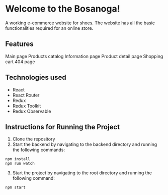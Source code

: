 # Welcome to the Bosanoga!
A working e-commerce website for shoes. The website has all the basic functionalities required for an online store.

## Features
Main page
Products catalog
Information page
Product detail page
Shopping cart
404 page

## Technologies used

- React
- React Router
- Redux
- Redux Toolkit
- Redux Observable

## Instructions for Running the Project
1)  Clone the repository
2)  Start the backend by navigating to the backend directory and running the following commands:

```
npm install
npm run watch
```
3) Start the project by navigating to the root directory and running the following command:

```
npm start
```

